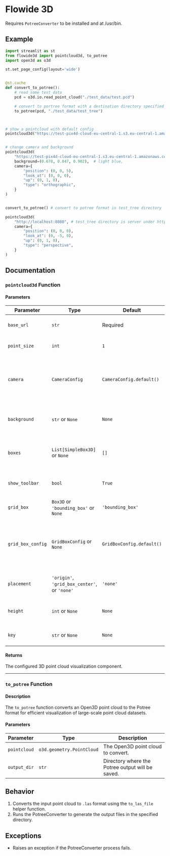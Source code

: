 # Flowide 3D

Requires `PotreeConverter` to be installed and at /usr/bin.

## Example

```python
import streamlit as st
from flowide3d import pointcloud3d, to_potree
import open3d as o3d

st.set_page_config(layout='wide')


@st.cache
def convert_to_potree():
    # read some test data
    pcd = o3d.io.read_point_cloud("./test_data/test.pcd")

    # convert to portree format with a destination directory specified
    to_potree(pcd, "./test_data/test_tree")



# show a pointcloud with default config
pointcloud3d("https://test-pix4d-cloud-eu-central-1.s3.eu-central-1.amazonaws.com/lion_takanawa_converted")


# change camera and background
pointcloud3d(
    "https://test-pix4d-cloud-eu-central-1.s3.eu-central-1.amazonaws.com/lion_takanawa_converted",
    background=(0.678, 0.847, 0.902),  # light blue,
    camera={
        "position": (0, 0, 5),
        "look_at": (0, 0, 0),
        "up": (0, 1, 0),
        "type": "orthographic",
    }
)


convert_to_potree() # convert to potree format in test_tree directory

pointcloud3d(
    "http://localhost:8080", # test_tree directory is server under http,
    camera={
        "position": (0, 0, 0),
        "look_at": (0, -5, 0),
        "up": (0, 1, 0),
        "type": "perspective",
    }
)

```

## Documentation

### `pointcloud3d` Function

#### Parameters

| Parameter        | Type                                                                 | Default                       | Description                                                                                   |
|------------------|----------------------------------------------------------------------|-------------------------------|-----------------------------------------------------------------------------------------------|
| `base_url`       | `str`                                                               | Required                      | Base URL of the point cloud data.                                                             |
| `point_size`     | `int`                                                               | `1`                           | Size of the points in the visualization.                                                     |
| `camera`         | `CameraConfig`                                                     | `CameraConfig.default()`      | Camera configuration including position, view, and control types.                            |
| `background`     | `str` or `None`                                                    | `None`                        | Background color of the visualization (e.g., `#ffffff`).                                      |
| `boxes`          | `List[SimpleBox3D]` or `None`                                      | `[]`                          | List of 3D boxes to display alongside the point cloud.                                        |
| `show_toolbar`   | `bool`                                                             | `True`                        | Whether to show the toolbar in the viewer.                                                   |
| `grid_box`       | `Box3D` or `'bounding_box'` or `None`                              | `'bounding_box'`              | Bounding box for the grid.                                                                    |
| `grid_box_config`| `GridBoxConfig` or `None`                                          | `GridBoxConfig.default()`     | Configuration for the grid box, including color, opacity, and number of divisions.           |
| `placement`      | `'origin'`, `'grid_box_center'`, or `'none'`                       | `'none'`                      | Placement of the point cloud in the scene.                                                   |
| `height`         | `int` or `None`                                                    | `None`                        | Height of the visualization component in pixels.                                              |
| `key`            | `str` or `None`                                                    | `None`                        | Unique key for the component.                                                                 |                                                    |

#### Returns

The configured 3D point cloud visualization component.

---

### `to_potree` Function

#### Description

The `to_potree` function converts an Open3D point cloud to the Potree format for efficient visualization of large-scale point cloud datasets.

#### Parameters

| Parameter       | Type                              | Description                                                                                   |
|-----------------|-----------------------------------|-----------------------------------------------------------------------------------------------|
| `pointcloud`    | `o3d.geometry.PointCloud`        | The Open3D point cloud to convert.                                                           |
| `output_dir`    | `str`                             | Directory where the Potree output will be saved.                                              |

## Behavior

1. Converts the input point cloud to `.las` format using the `to_las_file` helper function.
2. Runs the PotreeConverter to generate the output files in the specified directory.

## Exceptions

- Raises an exception if the PotreeConverter process fails.
